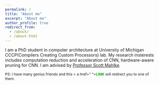 ```yaml
---
permalink: /
title: "About me"
excerpt: "About me"
author_profile: true
redirect_from: 
  - /about/
  - /about.html
---
```

I am a PhD student in computer architecture at University of Michigan CCCP(Compilers Creating Custom Processors) lab. My research insterests includes computation reduction and acceleration of CNN, hardware-aware pruning for CNN. I am advised by [Professor Scott Mahlke](https://web.eecs.umich.edu/~mahlke/).


<script>
var sites =[
  'https://carolzxyzxy.github.io/',
  'https://sannndy0000.github.io/',
  'https://yifanguan.github.io/',
  'https://web.eecs.umich.edu/~chshibo/',
]
function randomSite() {
  var i = parseInt(Math.random() * sites.length);
  window.location.href = sites[i];
}
</script>
<p style="font-size: 0.75rem;">PS: I have many genius friends and this < a href=" "><span style='color:#00aa00'><b>LINK</b></span></ a> will redirect you to one of them.</p >